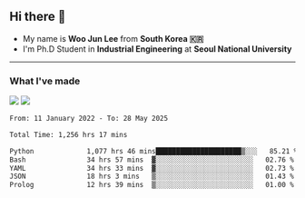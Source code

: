 ## Hi there 👋

- My name is **Woo Jun Lee** from **South Korea 🇰🇷**
- I'm Ph.D Student in **Industrial Engineering** at **Seoul National University**

---

### What I've made

<a href="https://share.streamlit.io/tomtom1103/kuiai_hackathon_2022/main/JL_app.py"><img src="https://img.shields.io/badge/Journey Lee-161B22?style=for-the-badge&logo=streamlit&logoColor=FF4B4B"/></a> <a href="https://jeon-100.github.io/Dangzang/"><img src="https://img.shields.io/badge/당신을 위한 장학금, 당장!-161B22?style=for-the-badge&logo=react&logoColor=#61DAFB"/></a>

<!--START_SECTION:waka-->

```txt
From: 11 January 2022 - To: 28 May 2025

Total Time: 1,256 hrs 17 mins

Python             1,077 hrs 46 mins█████████████████████▒░░░   85.21 %
Bash               34 hrs 57 mins  ▓░░░░░░░░░░░░░░░░░░░░░░░░   02.76 %
YAML               34 hrs 33 mins  ▓░░░░░░░░░░░░░░░░░░░░░░░░   02.73 %
JSON               18 hrs 3 mins   ▒░░░░░░░░░░░░░░░░░░░░░░░░   01.43 %
Prolog             12 hrs 39 mins  ▒░░░░░░░░░░░░░░░░░░░░░░░░   01.00 %
```

<!--END_SECTION:waka-->

